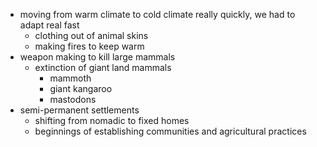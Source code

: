 - moving from warm climate to cold climate really quickly, we had to adapt real fast
	- clothing out of animal skins
	- making fires to keep warm
- weapon making to kill large mammals
	- extinction of giant land mammals
		- mammoth
		- giant kangaroo
		- mastodons
- semi-permanent settlements
	- shifting from nomadic to fixed homes
	- beginnings of establishing communities and agricultural practices
